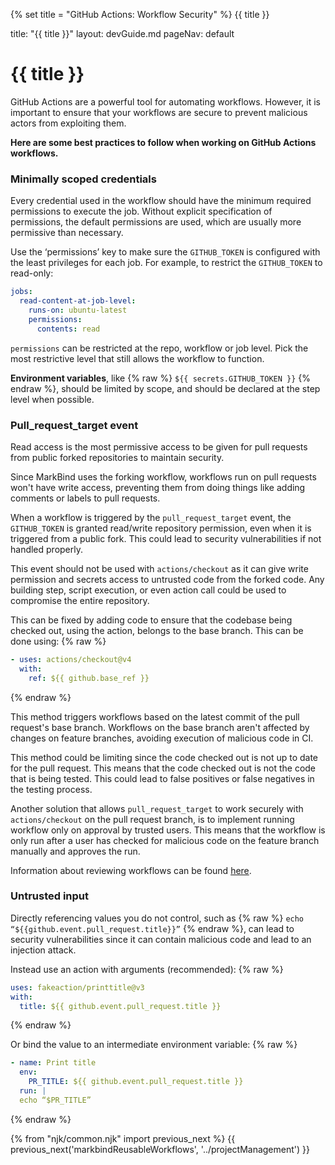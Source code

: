 {% set title = "GitHub Actions: Workflow Security" %}
<span id="title" class="d-none">{{ title }}</span>

<frontmatter>
  title: "{{ title }}"
  layout: devGuide.md
  pageNav: default
</frontmatter>

# {{ title }}

<div class="lead">

GitHub Actions are a powerful tool for automating workflows. However, it is important to ensure that your workflows are secure to prevent malicious actors from exploiting them.

**Here are some best practices to follow when working on GitHub Actions workflows.**

</div>

### Minimally scoped credentials
Every credential used in the workflow should have the minimum required permissions to execute the job. Without explicit specification of permissions, the default permissions are used, which are usually more permissive than necessary.

Use the ‘permissions’ key to make sure the `GITHUB_TOKEN` is configured with the least privileges for each job.
For example, to restrict the `GITHUB_TOKEN` to read-only:
```yaml
jobs:
  read-content-at-job-level:
    runs-on: ubuntu-latest
    permissions:
      contents: read
```

<box type="tip" seamless>

`permissions` can be restricted at the repo, workflow or job level. Pick the most restrictive level that still allows the workflow to function.

</box>

**Environment variables**, like {% raw %} `${{ secrets.GITHUB_TOKEN }}` {% endraw %}, should be limited by scope, and should be declared at the step level when possible.

### Pull_request_target event
Read access is the most permissive access to be given for pull requests from public forked repositories to maintain security.

<box type="info" seamless>

Since MarkBind uses the forking workflow, workflows run on pull requests won't have write access, preventing them from doing things like adding comments or labels to pull requests.

</box>

When a workflow is triggered by the `pull_request_target` event, the `GITHUB_TOKEN` is granted read/write repository permission, even when it is triggered from a public fork. This could lead to security vulnerabilities if not handled properly.

This event should not be used with `actions/checkout` as it can give write permission and secrets access to untrusted code from the forked code. Any building step, script execution, or even action call could be used to compromise the entire repository.

This can be fixed by adding code to ensure that the codebase being checked out, using the action, belongs to the base branch.
This can be done using:
{% raw %}
```yaml
- uses: actions/checkout@v4
  with:
    ref: ${{ github.base_ref }}
```
{% endraw %}

This method triggers workflows based on the latest commit of the pull request's base branch. Workflows on the base branch aren't affected by changes on feature branches, avoiding execution of malicious code in <tooltip content="Continuous Integration">CI</tooltip>.

<box type="warning" seamless>

This method could be limiting since the code checked out is not up to date for the pull request. This means that the code checked out is not the code that is being tested. This could lead to false positives or false negatives in the testing process.

</box>

Another solution that allows `pull_request_target` to work securely with `actions/checkout` on the pull request branch, is to implement running workflow only on approval by trusted users. This means that the workflow is only run after a user has checked for malicious code on the feature branch manually and approves the run.

Information about reviewing workflows can be found [here](https://docs.github.com/en/actions/managing-workflow-runs/reviewing-deployments).

### Untrusted input
Directly referencing values you do not control, such as {% raw %} `echo “${{github.event.pull_request.title}}”` {% endraw %}, can lead to security vulnerabilities since it can contain malicious code and lead to an injection attack.

Instead use an action with arguments (recommended):
{% raw %}
```yaml
uses: fakeaction/printtitle@v3 
with: 
  title: ${{ github.event.pull_request.title }}
```
{% endraw %}

Or bind the value to an intermediate environment variable:
{% raw %}
```yaml
- name: Print title
  env: 
    PR_TITLE: ${{ github.event.pull_request.title }}
  run: | 
  echo “$PR_TITLE”
```
{% endraw %}

{% from "njk/common.njk" import previous_next %}
{{ previous_next('markbindReusableWorkflows', '../projectManagement') }}
